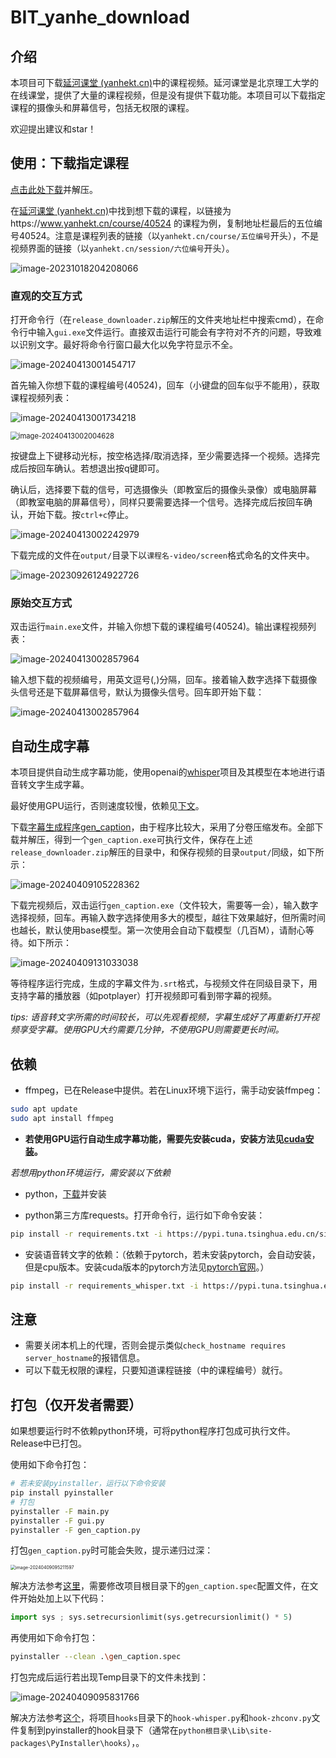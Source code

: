 # BIT_yanhe_download

## 介绍

本项目可下载[延河课堂 (yanhekt.cn)](https://www.yanhekt.cn/recordCourse)中的课程视频。延河课堂是北京理工大学的在线课堂，提供了大量的课程视频，但是没有提供下载功能。本项目可以下载指定课程的摄像头和屏幕信号，包括无权限的课程。

欢迎提出建议和star！

## 使用：下载指定课程

[点击此处下载](https://github.com/AuYang261/BIT_yanhe_download/releases/latest/download/release_downloader.zip)并解压。

在[延河课堂 (yanhekt.cn)](https://www.yanhekt.cn/recordCourse)中找到想下载的课程，以链接为https://www.yanhekt.cn/course/40524 的课程为例，复制地址栏最后的五位编号40524。注意是课程列表的链接（以`yanhekt.cn/course/五位编号`开头），不是视频界面的链接（以`yanhekt.cn/session/六位编号`开头）。

![image-20231018204208066](md/README/image-20231018204208066.png)

### 直观的交互方式

打开命令行（在`release_downloader.zip`解压的文件夹地址栏中搜索cmd），在命令行中输入`gui.exe`文件运行。直接双击运行可能会有字符对不齐的问题，导致难以识别文字。最好将命令行窗口最大化以免字符显示不全。

![image-20240413001454717](md/README/image-20240413001454717.png)

首先输入你想下载的课程编号(40524)，回车（小键盘的回车似乎不能用），获取课程视频列表：

![image-20240413001734218](md/README/image-20240413001734218.png)

<img src="md/README/image-20240413002004628.png" alt="image-20240413002004628" style="zoom:80%;" />

按键盘上下键移动光标，按空格选择/取消选择，至少需要选择一个视频。选择完成后按回车确认。若想退出按q键即可。

确认后，选择要下载的信号，可选摄像头（即教室后的摄像头录像）或电脑屏幕（即教室电脑的屏幕信号），同样只要需要选择一个信号。选择完成后按回车确认，开始下载。按`ctrl+c`停止。

![image-20240413002242979](md/README/image-20240413002242979.png)

下载完成的文件在`output/`目录下以`课程名-video/screen`格式命名的文件夹中。

![image-20230926124922726](md/README/image-20230926124922726.png)

### 原始交互方式

双击运行`main.exe`文件，并输入你想下载的课程编号(40524)。输出课程视频列表：

![image-20240413002857964](md/README/image-20240413002857965.png)

输入想下载的视频编号，用英文逗号(,)分隔，回车。接着输入数字选择下载摄像头信号还是下载屏幕信号，默认为摄像头信号。回车即开始下载：

![image-20240413002857964](md/README/image-20240413002857964.png)



## 自动生成字幕

本项目提供自动生成字幕功能，使用openai的[whisper](https://github.com/openai/whisper)项目及其模型在本地进行语音转文字生成字幕。

最好使用GPU运行，否则速度较慢，依赖见[下文](#依赖)。

下载[字幕生成程序gen_caption](https://github.com/AuYang261/BIT_yanhe_download/releases/latest)，由于程序比较大，采用了分卷压缩发布。全部下载并解压，得到一个`gen_caption.exe`可执行文件，保存在上述`release_downloader.zip`解压的目录中，和保存视频的目录`output/`同级，如下所示：

![image-20240409105228362](md/README/image-20240409105228362.png)

下载完视频后，双击运行`gen_caption.exe`（文件较大，需要等一会），输入数字选择视频，回车。再输入数字选择使用多大的模型，越往下效果越好，但所需时间也越长，默认使用base模型。第一次使用会自动下载模型（几百M），请耐心等待。如下所示：

![image-20240409131033038](md/README/image-20240409131033038.png)

等待程序运行完成，生成的字幕文件为`.srt`格式，与视频文件在同级目录下，用支持字幕的播放器（如potplayer）打开视频即可看到带字幕的视频。

*tips: 语音转文字所需的时间较长，可以先观看视频，字幕生成好了再重新打开视频享受字幕。使用GPU大约需要几分钟，不使用GPU则需要更长时间。*

## 依赖

* ffmpeg，已在Release中提供。若在Linux环境下运行，需手动安装ffmpeg：

```bash
sudo apt update
sudo apt install ffmpeg
```

* **若使用GPU运行自动生成字幕功能，需要先安装cuda，安装方法见[cuda安装](https://blog.csdn.net/chen565884393/article/details/127905428)。**

*若想用python环境运行，需安装以下依赖*

* python，[下载](https://www.python.org/ftp/python/3.9.4/python-3.9.4-amd64.exe)并安装

* python第三方库requests。打开命令行，运行如下命令安装：

```bash
pip install -r requirements.txt -i https://pypi.tuna.tsinghua.edu.cn/simple
```

* 安装语音转文字的依赖：（依赖于pytorch，若未安装pytorch，会自动安装，但是cpu版本。安装cuda版本的pytorch方法见[pytorch官网](https://pytorch.org/get-started/locally/)。）

```bash
pip install -r requirements_whisper.txt -i https://pypi.tuna.tsinghua.edu.cn/simple
```

## 注意

* 需要关闭本机上的代理，否则会提示类似`check_hostname requires server_hostname`的报错信息。
* 可以下载无权限的课程，只要知道课程链接（中的课程编号）就行。

## 打包（仅开发者需要）

如果想要运行时不依赖python环境，可将python程序打包成可执行文件。Release中已打包。

使用如下命令打包：

```bash
# 若未安装pyinstaller，运行以下命令安装
pip install pyinstaller
# 打包
pyinstaller -F main.py
pyinstaller -F gui.py
pyinstaller -F gen_caption.py
```
打包`gen_caption.py`时可能会失败，提示递归过深：

<img src="md/README/image-20240409095211597.png" alt="image-20240409095211597" style="zoom:50%;" />

解决方法参考[这里](https://zhuanlan.zhihu.com/p/661325305)，需要修改项目根目录下的`gen_caption.spec`配置文件，在文件开始处加上以下代码：

```python
import sys ; sys.setrecursionlimit(sys.getrecursionlimit() * 5)
```

再使用如下命令打包：

```bash
pyinstaller --clean .\gen_caption.spec
```

打包完成后运行若出现Temp目录下的文件未找到：

![image-20240409095831766](md/README/image-20240409095831766.png)

解决方法参考[这个](https://blog.csdn.net/qq_42324086/article/details/118280341)，将项目`hooks`目录下的`hook-whisper.py`和`hook-zhconv.py`文件复制到pyinstaller的hook目录下（通常在`python根目录\Lib\site-packages\PyInstaller\hooks`），。
